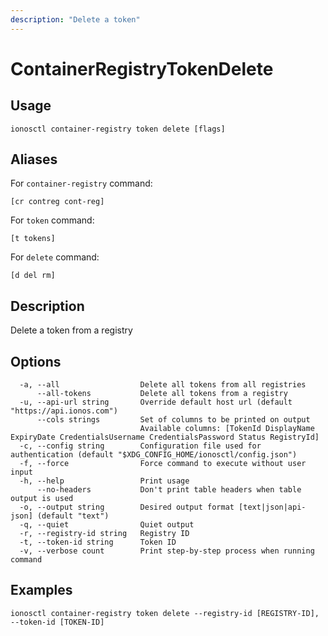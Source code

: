```yaml
---
description: "Delete a token"
---
```


# ContainerRegistryTokenDelete

## Usage

```text
ionosctl container-registry token delete [flags]
```

## Aliases

For `container-registry` command:

```text
[cr contreg cont-reg]
```

For `token` command:

```text
[t tokens]
```

For `delete` command:

```text
[d del rm]
```

## Description

Delete a token from a registry

## Options

```text
  -a, --all                  Delete all tokens from all registries
      --all-tokens           Delete all tokens from a registry
  -u, --api-url string       Override default host url (default "https://api.ionos.com")
      --cols strings         Set of columns to be printed on output 
                             Available columns: [TokenId DisplayName ExpiryDate CredentialsUsername CredentialsPassword Status RegistryId]
  -c, --config string        Configuration file used for authentication (default "$XDG_CONFIG_HOME/ionosctl/config.json")
  -f, --force                Force command to execute without user input
  -h, --help                 Print usage
      --no-headers           Don't print table headers when table output is used
  -o, --output string        Desired output format [text|json|api-json] (default "text")
  -q, --quiet                Quiet output
  -r, --registry-id string   Registry ID
  -t, --token-id string      Token ID
  -v, --verbose count        Print step-by-step process when running command
```

## Examples

```text
ionosctl container-registry token delete --registry-id [REGISTRY-ID], --token-id [TOKEN-ID]
```

